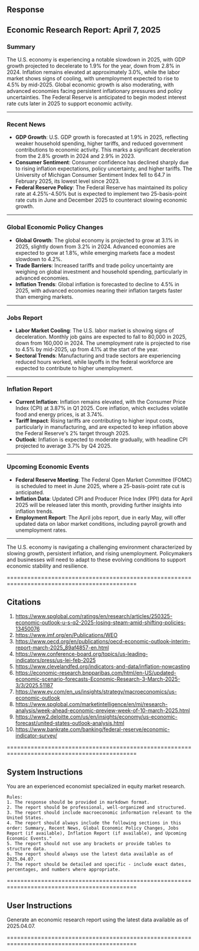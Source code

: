 ## Response

## Economic Research Report: April 7, 2025

### Summary
The U.S. economy is experiencing a notable slowdown in 2025, with GDP growth projected to decelerate to 1.9% for the year, down from 2.8% in 2024. Inflation remains elevated at approximately 3.0%, while the labor market shows signs of cooling, with unemployment expected to rise to 4.5% by mid-2025. Global economic growth is also moderating, with advanced economies facing persistent inflationary pressures and policy uncertainties. The Federal Reserve is anticipated to begin modest interest rate cuts later in 2025 to support economic activity.

---

### Recent News
- **GDP Growth**: U.S. GDP growth is forecasted at 1.9% in 2025, reflecting weaker household spending, higher tariffs, and reduced government contributions to economic activity. This marks a significant deceleration from the 2.8% growth in 2024 and 2.9% in 2023.
- **Consumer Sentiment**: Consumer confidence has declined sharply due to rising inflation expectations, policy uncertainty, and higher tariffs. The University of Michigan Consumer Sentiment Index fell to 64.7 in February 2025, its lowest level since 2023.
- **Federal Reserve Policy**: The Federal Reserve has maintained its policy rate at 4.25%-4.50% but is expected to implement two 25-basis-point rate cuts in June and December 2025 to counteract slowing economic growth.

---

### Global Economic Policy Changes
- **Global Growth**: The global economy is projected to grow at 3.1% in 2025, slightly down from 3.2% in 2024. Advanced economies are expected to grow at 1.8%, while emerging markets face a modest slowdown to 4.2%.
- **Trade Barriers**: Increased tariffs and trade policy uncertainty are weighing on global investment and household spending, particularly in advanced economies.
- **Inflation Trends**: Global inflation is forecasted to decline to 4.5% in 2025, with advanced economies nearing their inflation targets faster than emerging markets.

---

### Jobs Report
- **Labor Market Cooling**: The U.S. labor market is showing signs of deceleration. Monthly job gains are expected to fall to 80,000 in 2025, down from 160,000 in 2024. The unemployment rate is projected to rise to 4.5% by mid-2025, up from 4.1% at the start of the year.
- **Sectoral Trends**: Manufacturing and trade sectors are experiencing reduced hours worked, while layoffs in the federal workforce are expected to contribute to higher unemployment.

---

### Inflation Report
- **Current Inflation**: Inflation remains elevated, with the Consumer Price Index (CPI) at 3.87% in Q1 2025. Core inflation, which excludes volatile food and energy prices, is at 3.74%.
- **Tariff Impact**: Rising tariffs are contributing to higher input costs, particularly in manufacturing, and are expected to keep inflation above the Federal Reserve's 2% target through 2025.
- **Outlook**: Inflation is expected to moderate gradually, with headline CPI projected to average 3.7% by Q4 2025.

---

### Upcoming Economic Events
- **Federal Reserve Meeting**: The Federal Open Market Committee (FOMC) is scheduled to meet in June 2025, where a 25-basis-point rate cut is anticipated.
- **Inflation Data**: Updated CPI and Producer Price Index (PPI) data for April 2025 will be released later this month, providing further insights into inflation trends.
- **Employment Report**: The April jobs report, due in early May, will offer updated data on labor market conditions, including payroll growth and unemployment rates.

---

The U.S. economy is navigating a challenging environment characterized by slowing growth, persistent inflation, and rising unemployment. Policymakers and businesses will need to adapt to these evolving conditions to support economic stability and resilience.

============================================================================================

## Citations

1. https://www.spglobal.com/ratings/en/research/articles/250325-economic-outlook-u-s-q2-2025-losing-steam-amid-shifting-policies-13450076
2. https://www.imf.org/en/Publications/WEO
3. https://www.oecd.org/en/publications/oecd-economic-outlook-interim-report-march-2025_89af4857-en.html
4. https://www.conference-board.org/topics/us-leading-indicators/press/us-lei-feb-2025
5. https://www.clevelandfed.org/indicators-and-data/inflation-nowcasting
6. https://economic-research.bnpparibas.com/html/en-US/updated-economic-scenario-forecasts-Economic-Research-3-March-2025-3/3/2025,51187
7. https://www.ey.com/en_us/insights/strategy/macroeconomics/us-economic-outlook
8. https://www.spglobal.com/marketintelligence/en/mi/research-analysis/week-ahead-economic-preview-week-of-10-march-2025.html
9. https://www2.deloitte.com/us/en/insights/economy/us-economic-forecast/united-states-outlook-analysis.html
10. https://www.bankrate.com/banking/federal-reserve/economic-indicator-survey/

============================================================================================

## System Instructions

You are an experienced economist specialized in equity market research.

    Rules:
    1. The response should be provided in markdown format.
    2. The report should be professional, well-organized and structured.
    3. The report should include macroeconomic information relevant to the United States.
    4. The report should always include the following sections in this order: Summary, Recent News, Global Economic Policy Changes, Jobs Report (if available), Inflation Report (if available), and Upcoming Economic Events."
    5. The report should not use any brackets or provide tables to structure data.
    6. The report should always use the latest data available as of 2025.04.07.
    7. The report should be detailed and specific - include exact dates, percentages, and numbers where appropriate.

============================================================================================

## User Instructions

Generate an economic research report using the latest data available as of 2025.04.07.

============================================================================================

